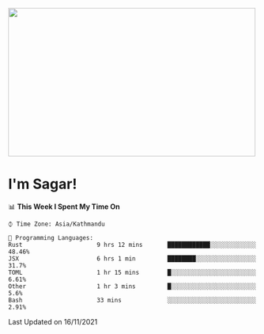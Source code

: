 
<img src="https://media.giphy.com/media/3ornk57KwDXf81rjWM/giphy.gif" width="500" height="300" frameBorder="0" class="giphy-embed" allowFullScreen></img>

#   I'm Sagar!

<!--START_SECTION:waka-->
📊 **This Week I Spent My Time On** 

```text
⌚︎ Time Zone: Asia/Kathmandu

💬 Programming Languages: 
Rust                     9 hrs 12 mins       ████████████░░░░░░░░░░░░░   48.46% 
JSX                      6 hrs 1 min         ████████░░░░░░░░░░░░░░░░░   31.7% 
TOML                     1 hr 15 mins        █░░░░░░░░░░░░░░░░░░░░░░░░   6.61% 
Other                    1 hr 3 mins         █░░░░░░░░░░░░░░░░░░░░░░░░   5.6% 
Bash                     33 mins             ░░░░░░░░░░░░░░░░░░░░░░░░░   2.91%

```


 Last Updated on 16/11/2021
<!--END_SECTION:waka-->
